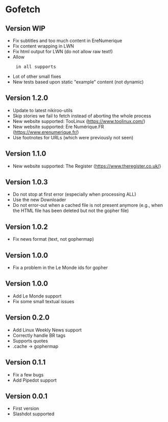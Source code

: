 # Gofetch

## Version WIP

- Fix subtitles and too much content in EreNumerique
- Fix content wrapping in LWN
- Fix html output for LWN (do not allow raw text!)
- Allow <pre> in all supports
- Lot of other small fixes
- New tests based upon static "example" content (not dynamic)

## Version 1.2.0

- Update to latest nikiroo-utils
- Skip stories we fail to fetch instead of aborting the whole process
- New website supported: TooLinux (https://www.toolinux.com/)
- New website supported: Ère Numérique.FR (https://www.erenumerique.fr/)
- Use footnotes for URLs (which were previously not seen)

## Version 1.1.0

- New website supported: The Register (https://www.theregister.co.uk/)

## Version 1.0.3

- Do not stop at first error (especially when processing ALL)
- Use the new Downloader
- Do not error-out when a cached file is not present anymore (e.g., when the HTML file has been deleted but not the gopher file)

## Version 1.0.2

- Fix news format (text, not gophermap)

## Version 1.0.0

- Fix a problem in the Le Monde ids for gopher

## Version 1.0.0

- Add Le Monde support
- Fix some small textual issues

## Version 0.2.0

- Add Linux Weekly News support
- Correctly handle BR tags
- Supports quotes
- .cache -> gophermap

## Version 0.1.1

- Fix a few bugs
- Add Pipedot support

## Version 0.0.1

- First version
- Slashdot supported

